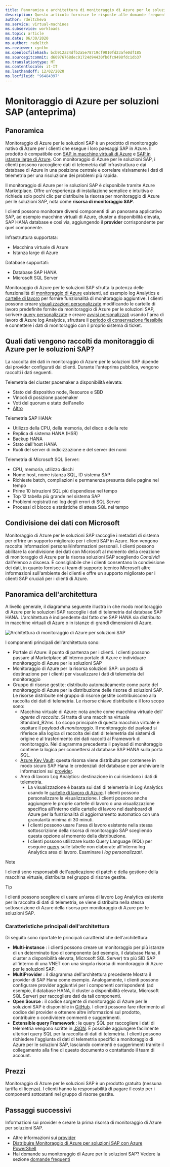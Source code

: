 ```yaml
---
title: Panoramica e architettura di monitoraggio di Azure per le soluzioni SAP | Microsoft Docs
description: Questo articolo fornisce le risposte alle domande frequenti su monitoraggio di Azure per le soluzioni SAP
author: rdeltcheva
ms.service: virtual-machines
ms.subservice: workloads
ms.topic: article
ms.date: 06/30/2020
ms.author: radeltch
ms.reviewer: cynthn
ms.openlocfilehash: bcb912a24dfb2a5e78719cf9010fd23afe0df185
ms.sourcegitcommit: d60976768dec91724d94430fb6fc9498fdc1db37
ms.translationtype: MT
ms.contentlocale: it-IT
ms.lasthandoff: 12/02/2020
ms.locfileid: "96484397"
---
```

# <a name="azure-monitor-for-sap-solutions-preview"></a>Monitoraggio di Azure per soluzioni SAP (anteprima)

## <a name="overview"></a>Panoramica

Monitoraggio di Azure per le soluzioni SAP è un prodotto di monitoraggio nativo di Azure per i clienti che esegue i loro paesaggi SAP in Azure. Il prodotto è compatibile con [SAP in macchine virtuali di Azure](./hana-get-started.md) e [SAP in istanze large di Azure](./hana-overview-architecture.md).
Con monitoraggio di Azure per le soluzioni SAP, i clienti possono raccogliere dati di telemetria dall'infrastruttura e dai database di Azure in una posizione centrale e correlare visivamente i dati di telemetria per una risoluzione dei problemi più rapida.

Il monitoraggio di Azure per le soluzioni SAP è disponibile tramite Azure Marketplace. Offre un'esperienza di installazione semplice e intuitiva e richiede solo pochi clic per distribuire la risorsa per monitoraggio di Azure per le soluzioni SAP, nota come **risorsa di monitoraggio SAP**.

I clienti possono monitorare diversi componenti di un panorama applicativo SAP, ad esempio macchine virtuali di Azure, cluster a disponibilità elevata, SAP HANA database e così via, aggiungendo il **provider** corrispondente per quel componente.

Infrastruttura supportata:

- Macchina virtuale di Azure
- Istanza large di Azure

Database supportati:
- Database SAP HANA
- Microsoft SQL Server

Monitoraggio di Azure per le soluzioni SAP sfrutta la potenza delle funzionalità di [monitoraggio di Azure](../../../azure-monitor/overview.md) esistenti, ad esempio log Analytics e [cartelle di lavoro](../../../azure-monitor/platform/workbooks-overview.md) per fornire funzionalità di monitoraggio aggiuntive. I clienti possono creare [visualizzazioni personalizzate](../../../azure-monitor/platform/workbooks-overview.md#getting-started) modificando le cartelle di lavoro predefinite fornite da monitoraggio di Azure per le soluzioni SAP, scrivere [query personalizzate](../../../azure-monitor/log-query/log-analytics-tutorial.md) e creare [avvisi personalizzati](../../../azure-monitor/learn/tutorial-response.md) usando l'area di lavoro di Azure log Analytics, sfruttare il [periodo di conservazione flessibile](../../../azure-monitor/platform/manage-cost-storage.md#change-the-data-retention-period) e connettere i dati di monitoraggio con il proprio sistema di ticket.

## <a name="what-data-does-azure-monitor-for-sap-solutions-collect"></a>Quali dati vengono raccolti da monitoraggio di Azure per le soluzioni SAP?

La raccolta dei dati in monitoraggio di Azure per le soluzioni SAP dipende dai provider configurati dai clienti. Durante l'anteprima pubblica, vengono raccolti i dati seguenti.

Telemetria del cluster pacemaker a disponibilità elevata:
- Stato del dispositivo node, Resource e SBD
- Vincoli di posizione pacemaker
- Voti del quorum e stato dell'anello
- [Altro](https://github.com/ClusterLabs/ha_cluster_exporter/blob/master/doc/metrics.md)

Telemetria SAP HANA:
- Utilizzo della CPU, della memoria, del disco e della rete
- Replica di sistema HANA (HSR)
- Backup HANA
- Stato dell'host HANA
- Ruoli del server di indicizzazione e del server dei nomi

Telemetria di Microsoft SQL Server:
- CPU, memoria, utilizzo dischi
- Nome host, nome istanza SQL, ID sistema SAP
- Richieste batch, compilazioni e permanenza presunta delle pagine nel tempo
- Prime 10 istruzioni SQL più dispendiose nel tempo
- Top 12 tabella più grande nel sistema SAP
- Problemi registrati nei log degli errori di SQL Server
- Processi di blocco e statistiche di attesa SQL nel tempo

## <a name="data-sharing-with-microsoft"></a>Condivisione dei dati con Microsoft

Monitoraggio di Azure per le soluzioni SAP raccoglie i metadati di sistema per offrire un supporto migliorato per i clienti SAP in Azure. Non vengono raccolte informazioni personali/informazioni personali.
I clienti possono abilitare la condivisione dei dati con Microsoft al momento della creazione di monitoraggio di Azure per la risorsa soluzioni SAP scegliendo *Condividi* dall'elenco a discesa.
È consigliabile che i clienti consentano la condivisione dei dati, in quanto fornisce ai team di supporto tecnico Microsoft altre informazioni sull'ambiente dei clienti e offre un supporto migliorato per i clienti SAP cruciali per i clienti di Azure.

## <a name="architecture-overview"></a>Panoramica dell'architettura

A livello generale, il diagramma seguente illustra in che modo monitoraggio di Azure per le soluzioni SAP raccoglie i dati di telemetria dal database SAP HANA. L'architettura è indipendente dal fatto che SAP HANA sia distribuito in macchine virtuali di Azure o in istanze di grandi dimensioni di Azure.

![Architettura di monitoraggio di Azure per soluzioni SAP](./media/azure-monitor-sap/azure-monitor-architecture.png)

I componenti principali dell'architettura sono:
- Portale di Azure: il punto di partenza per i clienti. I clienti possono passare al Marketplace all'interno portale di Azure e individuare monitoraggio di Azure per le soluzioni SAP
- Monitoraggio di Azure per la risorsa soluzioni SAP: un posto di destinazione per i clienti per visualizzare i dati di telemetria del monitoraggio
- Gruppo di risorse gestite: distribuito automaticamente come parte del monitoraggio di Azure per la distribuzione delle risorse di soluzioni SAP. Le risorse distribuite nel gruppo di risorse gestite contribuiscono alla raccolta dei dati di telemetria. Le risorse chiave distribuite e il loro scopo sono:
   - Macchina virtuale di Azure: nota anche come macchina virtuale dell' *agente di raccolta*. Si tratta di una macchina virtuale Standard_B2ms. Lo scopo principale di questa macchina virtuale è ospitare il *payload di monitoraggio*. Il monitoraggio del payload si riferisce alla logica di raccolta dei dati di telemetria dai sistemi di origine e al trasferimento dei dati raccolti al Framework di monitoraggio. Nel diagramma precedente il payload di monitoraggio contiene la logica per connettersi al database SAP HANA sulla porta SQL.
   - [Azure Key Vault](../../../key-vault/general/basic-concepts.md): questa risorsa viene distribuita per contenere in modo sicuro SAP Hana le credenziali del database e per archiviare le informazioni sui [provider](./azure-monitor-providers.md).
   - Area di lavoro Log Analytics: destinazione in cui risiedono i dati di telemetria.
      - La visualizzazione è basata sui dati di telemetria in Log Analytics usando le [cartelle di lavoro di Azure](../../../azure-monitor/platform/workbooks-overview.md). I clienti possono personalizzare la visualizzazione. I clienti possono anche aggiungere le proprie cartelle di lavoro o una visualizzazione specifica all'interno delle cartelle di lavoro nel dashboard di Azure per la funzionalità di aggiornamento automatico con una granularità minima di 30 minuti.
      - I clienti possono usare l'area di lavoro esistente nella stessa sottoscrizione della risorsa di monitoraggio SAP scegliendo questa opzione al momento della distribuzione.
      - I clienti possono utilizzare kusto Query Language (KQL) per eseguire [query](../../../azure-monitor/log-query/log-query-overview.md) sulle tabelle non elaborate all'interno log Analytics area di lavoro. Esaminare i *log personalizzati*.

> [!Note]
> I clienti sono responsabili dell'applicazione di patch e della gestione della macchina virtuale, distribuita nel gruppo di risorse gestite.

> [!Tip]
> I clienti possono scegliere di usare un'area di lavoro Log Analytics esistente per la raccolta di dati di telemetria, se viene distribuita nella stessa sottoscrizione di Azure della risorsa per monitoraggio di Azure per le soluzioni SAP.

### <a name="architecture-highlights"></a>Caratteristiche principali dell'architettura

Di seguito sono riportate le principali caratteristiche dell'architettura:
 - **Multi-instance** : i clienti possono creare un monitoraggio per più istanze di un determinato tipo di componente (ad esempio, il database Hana, il cluster a disponibilità elevata, Microsoft SQL Server) tra più SID SAP all'interno di una VNET con una singola risorsa di monitoraggio di Azure per le soluzioni SAP.
 - **MultiProvider** : il diagramma dell'architettura precedente Mostra il provider di SAP Hana come esempio. Analogamente, i clienti possono configurare provider aggiuntivi per i componenti corrispondenti (ad esempio, il database HANA, il cluster a disponibilità elevata, Microsoft SQL Server) per raccogliere dati da tali componenti.
 - **Open Source** : il codice sorgente di monitoraggio di Azure per le soluzioni SAP è disponibile in [GitHub](https://github.com/Azure/AzureMonitorForSAPSolutions). I clienti possono fare riferimento al codice del provider e ottenere altre informazioni sul prodotto, contribuire o condividere commenti e suggerimenti.
 - **Extensible query Framework** : le query SQL per raccogliere i dati di telemetria vengono scritte in [JSON](https://github.com/Azure/AzureMonitorForSAPSolutions/blob/master/sapmon/content/SapHana.json). È possibile aggiungere facilmente ulteriori query SQL per la raccolta di dati di telemetria. I clienti possono richiedere l'aggiunta di dati di telemetria specifici a monitoraggio di Azure per le soluzioni SAP, lasciando commenti e suggerimenti tramite il collegamento alla fine di questo documento o contattando il team di account.

## <a name="pricing"></a>Prezzi
Monitoraggio di Azure per le soluzioni SAP è un prodotto gratuito (nessuna tariffa di licenza). I clienti hanno la responsabilità di pagare il costo per i componenti sottostanti nel gruppo di risorse gestite.

## <a name="next-steps"></a>Passaggi successivi

Informazioni sui provider e creare la prima risorsa di monitoraggio di Azure per soluzioni SAP.
 - Altre informazioni sui [provider](./azure-monitor-providers.md)
 - [Distribuire Monitoraggio di Azure per soluzioni SAP con Azure PowerShell](azure-monitor-sap-quickstart-powershell.md)
 - Hai domande su monitoraggio di Azure per le soluzioni SAP? Vedere la sezione [domande frequenti](./azure-monitor-faq.md)